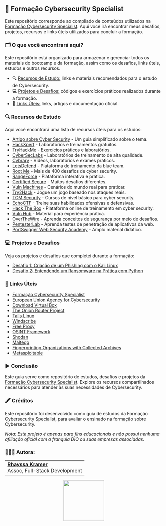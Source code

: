 ## 🔐 Formação Cybersecurity Specialist

Este repositório corresponde ao compliado de conteúdos utilizados na [Formação Cybersecurity Specialist](https://web.dio.me/track/formacao-cybersecurity). Aqui você irá encontrar meus desafios, projetos, recursos e links úteis utilizados para concluir a formação.

### 🗂️ O que você encontrará aqui?
Este repositório está organizado para armazenar e gerenciar todos os materiais do bootcamp e da formação, assim como os desafios, links úteis, estudos e outros recursos.

- 🔍 [Recursos de Estudo:](https://github.com/rhayssakramer/formacao-cybersecurity-specialist?tab=readme-ov-file#-recursos-de-estudo) links e materiais recomendados para o estudo de Cybersecurity.
- 💻 [Projetos e Desafios:](https://github.com/rhayssakramer/formacao-cybersecurity-specialist?tab=readme-ov-file#-projetos-e-desafios) códigos e exercícios práticos realizados durante a formação.
- 🔗 [Links Úteis:](https://github.com/rhayssakramer/formacao-cybersecurity-specialist?tab=readme-ov-file#-links-%C3%BAteis) links, artigos e documentação oficial.

### 🔍 Recursos de Estudo
Aqui você encontrará uma lista de recursos úteis para os estudos:
- [Artigo sobre Cyber Security](https://www.linkedin.com/pulse/cyber-security-um-guia-simplificado-sobre-o-tema-vinicius-durbano/) - Um guia simplificado sobre o tema.
- [HackXpert](https://hackxpert.com/) - Laboratórios e treinamentos gratuitos.
- [TryHackMe](https://tryhackme.com/) - Exercícios práticos e laboratórios.
- [CyberSecLabs](https://www.cyberseclabs.co.uk/) - Laboratórios de treinamento de alta qualidade.
- [Cybrary](https://www.cybrary.it/) - Vídeos, laboratórios e exames práticos.
- [LetsDefend](https://letsdefend.io/) - Plataforma de treinamento da blue team.
- [Root Me](https://www.root-me.org/) - Mais de 400 desafios de cyber security.
- [RangeForce](https://www.rangeforce.com/) - Plataforma interativa e prática. 
- [Certified Secure](https://www.certifiedsecure.com/frontpage) - Muitos desafios diferentes.
- [Vuln Machines](https://www.vulnmachines.com/) - Cenários do mundo real para praticar.
- [Try2Hack](https://try2hack.me/) - Jogue um jogo baseado nos ataques reais.
- [TCM Security](https://academy.tcm-sec.com/) - Cursos de nível básico para cyber security.
- [EchoCTF](https://echoctf.red/) - Treine suas habilidades ofensivas e defensivas.
- [Hack The Box](https://www.hackthebox.com/) - Plataforma online de treinamento em cyber security.
- [Vuln Hub](https://www.vulnhub.com/) - Material para experiência prática.
- [OverTheWire](https://overthewire.org/wargames/) - Aprenda conceitos de segurança por meio de desafios.
- [PentesterLab](https://pentesterlab.com/) - Aprenda testes de penetração de aplicativos da web.
- [PortSwigger Web Security Academy](https://portswigger.net/web-security) - Amplo material didático.

### 💻 Projetos e Desafios  
Veja os projetos e desafios que completei durante a formação:
- [Desafio 1: Criação de um Phishing com o Kali Linux](https://github.com/rhayssakramer/formacao-cybersecurity-specialist/tree/main/Desafio%2301-Criacao-de-um-Phishing)
- [Desafio 2: Entendendo um Ransomware na Prática com Python](https://github.com/rhayssakramer/formacao-cybersecurity-specialist/tree/main/Desafio%2302-Entendendo-um-Ransomware)

### 🔗 Links Úteis
- [Formação Cybersecurity Specialist](https://web.dio.me/track/formacao-cybersecurity)
- [European Union Agency for Cybersecurity](https://www.enisa.europa.eu/)
- [Download Virtual Box](https://www.virtualbox.org/wiki/Downloads)
- [The Onion Router Project](https://www.torproject.org/download/)
- [Tails Linux](https://tails.boum.org/index.pt.html)
- [Windscribe](https://windscribe.com/)
- [Free Proxy](http://free-proxy.cz/en/)
- [OSINT Framework](https://osintframework.com/)
- [Shodan](https://www.shodan.io/)
- [Maltego](https://www.maltego.com/)
- [Fingerprinting Organizations with Collected Archives](https://github.com/ElevenPaths/FOCA)
- [Metasploitable](https://sourceforge.net/projects/metasploitable/)

### ▶️ Conclusão
Este guia serve como repositório de estudos, desafios e projetos da [Formação Cybersecurity Specialist](https://web.dio.me/track/formacao-cybersecurity). Explore os recursos compartilhados necessários para atender às suas necessidades de Cybersecurity.

### 🖋️ Créditos
Este repositório foi desenvolvido como guia de estudos da Formação Cybersecurity Specialist, para avaliar o ensinado na formação sobre Cybersecurity.

*Nota: Este projeto é apenas para fins educacionais e não possui nenhuma afiliação oficial com a franquia DIO ou suas empresas associadas.*

### 👩🏼‍💻 Autora:
<table style="border=0">
  <tr>
    <td align="left">
      <a href="https://github.com/rhayssakramer">
        <span><b>Rhayssa Kramer</b></span>
      </a>
      <br>
      <span>Assoc, Full-Stack Development</span>
    </td>
  </tr>
</table>

<div align="center"><a href="https://github.com/rhayssakramer"><img src="https://github.com/user-attachments/assets/27f933bf-6bb5-418d-aa0f-842b65185a82" width="130"></a></div>

